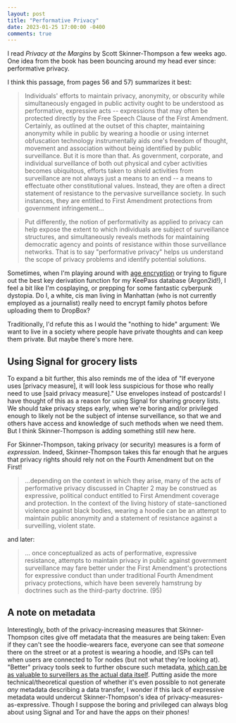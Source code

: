 ```yaml
---
layout: post
title: "Performative Privacy"
date: 2023-01-25 17:00:00 -0400
comments: true
---
```


I read _Privacy at the Margins_ by Scott Skinner-Thompson a few weeks ago. One idea from the book has been bouncing around my head ever since: performative privacy. 

I think this passage, from pages 56 and 57) summarizes it best:

> Individuals' efforts to maintain privacy, anonymity, or obscurity while simultaneously engaged in public activity ought to be understood as performative, expressive acts -- expressions that may often be protected directly by the Free Speech Clause of the First Amendment. Certainly, as outlined at the outset of this chapter, maintaining anonymity while in public by wearing a hoodie or using internet obfuscation technology instrumentally aids one's freedom of thought, movement and association without being identified by public surveillance. But it is more than that. As government, corporate, and individual surveillance of both out physical and cyber activities becomes ubiquitous, efforts taken to shield activities from surveillance are not always just a means to an end -- a means to effectuate other constitutional values. Instead, they are often a direct statement of resistance to the pervasive surveillance society. In such instances, they are entitled to First Amendment protections from government infringement...

> Put differently, the notion of performativity as applied to privacy can help expose the extent to which individuals are subject of surveillance structures, and simultaneously reveals methods for maintaining democratic agency and points of resistance within those surveillance networks. That is to say "performative privacy" helps us understand the scope of privacy problems and identify potential solutions.

Sometimes, when I'm playing around with [age encryption](https://sts10.github.io/2021/09/06/exploring-age-1-point-0.html) or trying to figure out the best key derivation function for my KeePass database (Argon2id!), I feel a bit like I'm cosplaying, or prepping for some fantastic cyberpunk dystopia. Do I, a white, cis man living in Manhattan (who is not currently employed as a journalist) really need to encrypt family photos before uploading them to DropBox? 

Traditionally, I'd refute this as I would the "nothing to hide" argument: We want to live in a society where people have private thoughts and can keep them private. But maybe there's more here.

## Using Signal for grocery lists

To expand a bit further, this also reminds me of the idea of "If everyone uses [privacy measure], it will look less suspicious for those who really need to use [said privacy measure]." Use envelopes instead of postcards! I have thought of this as a reason for using Signal for sharing grocery lists. We should take privacy steps early, when we're boring and/or privileged enough to likely not be the subject of intense surveillance, so that we and others have access and knowledge of such methods when we need them. But I think Skinner-Thompson is adding something still new here.

For Skinner-Thompson, taking privacy (or security) measures is a form of _expression_. Indeed, Skinner-Thompson takes this far enough that he argues that privacy rights should rely not on the Fourth Amendment but on the First!

> ...depending on the context in which they arise, many of the acts of performative privacy discussed in Chapter 2 may be construed as expressive, political conduct entitled to First Amendment coverage and protection. In the context of the living history of state-sanctioned violence against black bodies, wearing a hoodie can be an attempt to maintain public anonymity and a statement of resistance against a surveilling, violent state.

and later:

> ... once conceptualized as acts of performative, expressive resistance, attempts to maintain privacy in public against government surveillance may fare better under the First Amendment's protections for expressive conduct than under traditional Fourth Amendment privacy protections, which have been severely hamstrung by doctrines such as the third-party doctrine. (95)

## A note on metadata

Interestingly, both of the privacy-increasing measures that Skinner-Thompson cites give off metadata that the measures are being taken: Even if they can't see the hoodie-wearers face, everyone can see that _someone_ there on the street or at a protest is wearing a hoodie, and ISPs can tell when users are connected to Tor nodes (but not what they're looking at). "Better" privacy tools seek to further obscure such metadata, [which can be as valuable to surveillers as the actual data itself](https://abcnews.go.com/blogs/headlines/2014/05/ex-nsa-chief-we-kill-people-based-on-metadata). Putting aside the more technical/theoretical question of whether it's even possible to not generate _any_ metadata describing a data transfer, I wonder if this lack of expressive metadata would undercut Skinner-Thompson's idea of privacy-measures-as-expressive. Though I suppose the boring and privileged can always blog about using Signal and Tor and have the apps on their phones!


